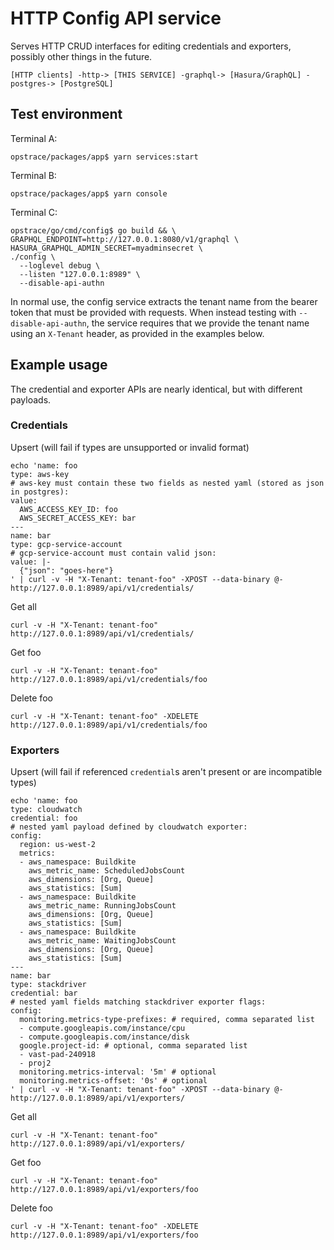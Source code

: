 # HTTP Config API service

Serves HTTP CRUD interfaces for editing credentials and exporters, possibly other things in the future.

```
[HTTP clients] -http-> [THIS SERVICE] -graphql-> [Hasura/GraphQL] -postgres-> [PostgreSQL]
```

## Test environment

Terminal A:
```
opstrace/packages/app$ yarn services:start
```

Terminal B:
```
opstrace/packages/app$ yarn console
```

Terminal C:
```
opstrace/go/cmd/config$ go build && \
GRAPHQL_ENDPOINT=http://127.0.0.1:8080/v1/graphql \
HASURA_GRAPHQL_ADMIN_SECRET=myadminsecret \
./config \
  --loglevel debug \
  --listen "127.0.0.1:8989" \
  --disable-api-authn
```

In normal use, the config service extracts the tenant name from the bearer token that must be provided with requests. When instead testing with `--disable-api-authn`, the service requires that we provide the tenant name using an `X-Tenant` header, as provided in the examples below.

## Example usage

The credential and exporter APIs are nearly identical, but with different payloads.

### Credentials

Upsert (will fail if types are unsupported or invalid format)
```
echo 'name: foo
type: aws-key
# aws-key must contain these two fields as nested yaml (stored as json in postgres):
value:
  AWS_ACCESS_KEY_ID: foo
  AWS_SECRET_ACCESS_KEY: bar
---
name: bar
type: gcp-service-account
# gcp-service-account must contain valid json:
value: |-
  {"json": "goes-here"}
' | curl -v -H "X-Tenant: tenant-foo" -XPOST --data-binary @- http://127.0.0.1:8989/api/v1/credentials/
```

Get all
```
curl -v -H "X-Tenant: tenant-foo" http://127.0.0.1:8989/api/v1/credentials/
```

Get foo
```
curl -v -H "X-Tenant: tenant-foo" http://127.0.0.1:8989/api/v1/credentials/foo
```

Delete foo
```
curl -v -H "X-Tenant: tenant-foo" -XDELETE http://127.0.0.1:8989/api/v1/credentials/foo
```

### Exporters

Upsert (will fail if referenced `credential`s aren't present or are incompatible types)
```
echo 'name: foo
type: cloudwatch
credential: foo
# nested yaml payload defined by cloudwatch exporter:
config:
  region: us-west-2
  metrics:
  - aws_namespace: Buildkite
    aws_metric_name: ScheduledJobsCount
    aws_dimensions: [Org, Queue]
    aws_statistics: [Sum]
  - aws_namespace: Buildkite
    aws_metric_name: RunningJobsCount
    aws_dimensions: [Org, Queue]
    aws_statistics: [Sum]
  - aws_namespace: Buildkite
    aws_metric_name: WaitingJobsCount
    aws_dimensions: [Org, Queue]
    aws_statistics: [Sum]
---
name: bar
type: stackdriver
credential: bar
# nested yaml fields matching stackdriver exporter flags:
config:
  monitoring.metrics-type-prefixes: # required, comma separated list
  - compute.googleapis.com/instance/cpu
  - compute.googleapis.com/instance/disk
  google.project-id: # optional, comma separated list
  - vast-pad-240918
  - proj2
  monitoring.metrics-interval: '5m' # optional
  monitoring.metrics-offset: '0s' # optional
' | curl -v -H "X-Tenant: tenant-foo" -XPOST --data-binary @- http://127.0.0.1:8989/api/v1/exporters/
```

Get all
```
curl -v -H "X-Tenant: tenant-foo" http://127.0.0.1:8989/api/v1/exporters/
```

Get foo
```
curl -v -H "X-Tenant: tenant-foo" http://127.0.0.1:8989/api/v1/exporters/foo
```

Delete foo
```
curl -v -H "X-Tenant: tenant-foo" -XDELETE http://127.0.0.1:8989/api/v1/exporters/foo
```
